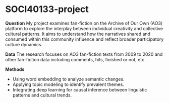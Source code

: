 # SOCI40133-project

**Question**
My project examines fan-fiction on the Archive of Our Own (AO3) platform to explore the interplay between individual creativity and collective cultural patterns. It aims to understand how the narratives shared and consumed within this community influence and reflect broader participatory culture dynamics.

**Data**
The research focuses on AO3 fan-fiction texts from 2009 to 2020 and other fan-fiction data including comments, hits, finished or not, etc.

**Methods**
+ Using word embedding to analyze semantic changes.
+ Applying topic modeling to identify prevalent themes.
+ Integrating deep learning for causal inference between linguistic patterns and cultural trends.
